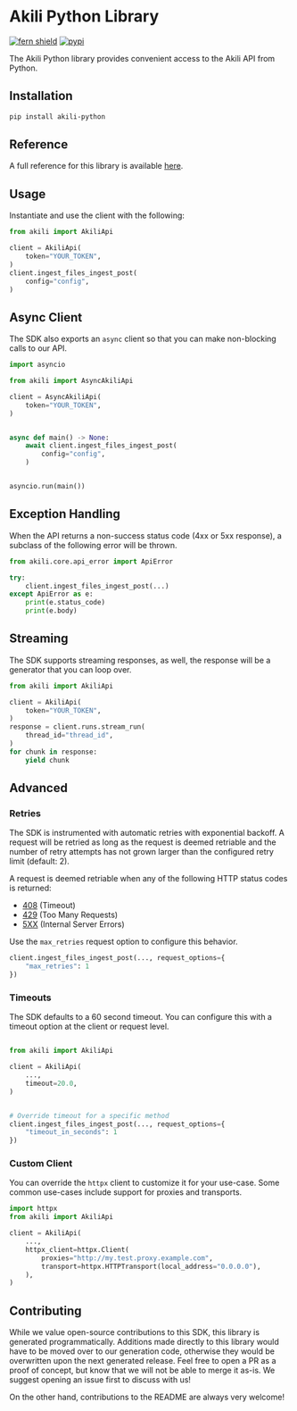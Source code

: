 # Akili Python Library

[![fern shield](https://img.shields.io/badge/%F0%9F%8C%BF-Built%20with%20Fern-brightgreen)](https://buildwithfern.com?utm_source=github&utm_medium=github&utm_campaign=readme&utm_source=https%3A%2F%2Fgithub.com%2FR1gan%2Fakili-python)
[![pypi](https://img.shields.io/pypi/v/akili-python)](https://pypi.python.org/pypi/akili-python)

The Akili Python library provides convenient access to the Akili API from Python.

## Installation

```sh
pip install akili-python
```

## Reference

A full reference for this library is available [here](./reference.md).

## Usage

Instantiate and use the client with the following:

```python
from akili import AkiliApi

client = AkiliApi(
    token="YOUR_TOKEN",
)
client.ingest_files_ingest_post(
    config="config",
)
```

## Async Client

The SDK also exports an `async` client so that you can make non-blocking calls to our API.

```python
import asyncio

from akili import AsyncAkiliApi

client = AsyncAkiliApi(
    token="YOUR_TOKEN",
)


async def main() -> None:
    await client.ingest_files_ingest_post(
        config="config",
    )


asyncio.run(main())
```

## Exception Handling

When the API returns a non-success status code (4xx or 5xx response), a subclass of the following error
will be thrown.

```python
from akili.core.api_error import ApiError

try:
    client.ingest_files_ingest_post(...)
except ApiError as e:
    print(e.status_code)
    print(e.body)
```

## Streaming

The SDK supports streaming responses, as well, the response will be a generator that you can loop over.

```python
from akili import AkiliApi

client = AkiliApi(
    token="YOUR_TOKEN",
)
response = client.runs.stream_run(
    thread_id="thread_id",
)
for chunk in response:
    yield chunk
```

## Advanced

### Retries

The SDK is instrumented with automatic retries with exponential backoff. A request will be retried as long
as the request is deemed retriable and the number of retry attempts has not grown larger than the configured
retry limit (default: 2).

A request is deemed retriable when any of the following HTTP status codes is returned:

- [408](https://developer.mozilla.org/en-US/docs/Web/HTTP/Status/408) (Timeout)
- [429](https://developer.mozilla.org/en-US/docs/Web/HTTP/Status/429) (Too Many Requests)
- [5XX](https://developer.mozilla.org/en-US/docs/Web/HTTP/Status/500) (Internal Server Errors)

Use the `max_retries` request option to configure this behavior.

```python
client.ingest_files_ingest_post(..., request_options={
    "max_retries": 1
})
```

### Timeouts

The SDK defaults to a 60 second timeout. You can configure this with a timeout option at the client or request level.

```python

from akili import AkiliApi

client = AkiliApi(
    ...,
    timeout=20.0,
)


# Override timeout for a specific method
client.ingest_files_ingest_post(..., request_options={
    "timeout_in_seconds": 1
})
```

### Custom Client

You can override the `httpx` client to customize it for your use-case. Some common use-cases include support for proxies
and transports.
```python
import httpx
from akili import AkiliApi

client = AkiliApi(
    ...,
    httpx_client=httpx.Client(
        proxies="http://my.test.proxy.example.com",
        transport=httpx.HTTPTransport(local_address="0.0.0.0"),
    ),
)
```

## Contributing

While we value open-source contributions to this SDK, this library is generated programmatically.
Additions made directly to this library would have to be moved over to our generation code,
otherwise they would be overwritten upon the next generated release. Feel free to open a PR as
a proof of concept, but know that we will not be able to merge it as-is. We suggest opening
an issue first to discuss with us!

On the other hand, contributions to the README are always very welcome!
